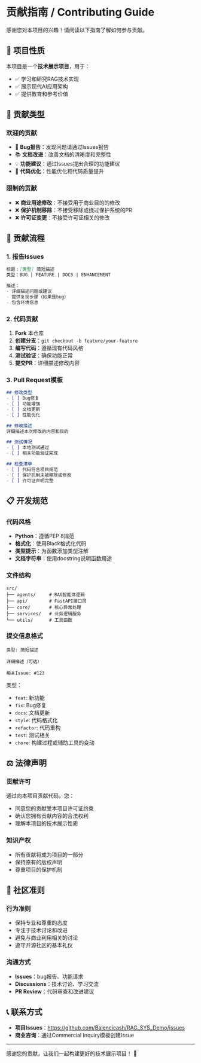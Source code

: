 # 贡献指南 / Contributing Guide

感谢您对本项目的兴趣！请阅读以下指南了解如何参与贡献。

## 🎯 项目性质

本项目是一个**技术展示项目**，用于：
- ✅ 学习和研究RAG技术实现
- ✅ 展示现代AI应用架构
- ✅ 提供教育和参考价值

## 📝 贡献类型

### 欢迎的贡献
- 🐛 **Bug报告**：发现问题请通过Issues报告
- 📚 **文档改进**：改善文档的清晰度和完整性
- 💡 **功能建议**：通过Issues提出合理的功能建议
- 🔧 **代码优化**：性能优化和代码质量提升

### 限制的贡献
- ❌ **商业用途修改**：不接受用于商业目的的修改
- ❌ **保护机制移除**：不接受移除或绕过保护系统的PR
- ❌ **许可证变更**：不接受许可证相关的修改

## 🔄 贡献流程

### 1. 报告Issues
```markdown
标题：[类型] 简短描述
类型：BUG | FEATURE | DOCS | ENHANCEMENT

描述：
- 详细描述问题或建议
- 提供复现步骤（如果是bug）
- 包含环境信息
```

### 2. 代码贡献
1. **Fork** 本仓库
2. **创建分支**：`git checkout -b feature/your-feature`
3. **编写代码**：遵循现有代码风格
4. **测试验证**：确保功能正常
5. **提交PR**：详细描述修改内容

### 3. Pull Request模板
```markdown
## 修改类型
- [ ] Bug修复
- [ ] 功能增强
- [ ] 文档更新
- [ ] 性能优化

## 修改描述
详细描述本次修改的内容和目的

## 测试情况
- [ ] 本地测试通过
- [ ] 相关功能验证完成

## 检查清单
- [ ] 代码符合项目规范
- [ ] 保护机制未被移除或修改
- [ ] 许可证声明完整
```

## 📋 开发规范

### 代码风格
- **Python**：遵循PEP 8规范
- **格式化**：使用Black格式化代码
- **类型提示**：为函数添加类型注解
- **文档字符串**：使用docstring说明函数用途

### 文件结构
```
src/
├── agents/     # RAG智能体逻辑
├── api/        # FastAPI接口层
├── core/       # 核心异常处理
├── services/   # 业务逻辑服务
└── utils/      # 工具函数
```

### 提交信息格式
```
类型: 简短描述

详细描述（可选）

相关Issue: #123
```

类型：
- `feat`: 新功能
- `fix`: Bug修复
- `docs`: 文档更新
- `style`: 代码格式化
- `refactor`: 代码重构
- `test`: 测试相关
- `chore`: 构建过程或辅助工具的变动

## ⚖️ 法律声明

### 贡献许可
通过向本项目贡献代码，您：
- 同意您的贡献受本项目许可证约束
- 确认您拥有贡献内容的合法权利
- 理解本项目的技术展示性质

### 知识产权
- 所有贡献将成为项目的一部分
- 保持原有的版权声明
- 尊重项目的保护机制

## 🤝 社区准则

### 行为准则
- 保持专业和尊重的态度
- 专注于技术讨论和改进
- 避免与商业利用相关的讨论
- 遵守开源社区的基本礼仪

### 沟通方式
- **Issues**：bug报告、功能请求
- **Discussions**：技术讨论、学习交流
- **PR Review**：代码审查和改进建议

## 📞 联系方式

- **项目Issues**：https://github.com/Balencicash/RAG_SYS_Demo/issues
- **商业咨询**：通过Commercial Inquiry模板创建Issue

---

感谢您的贡献，让我们一起构建更好的技术展示项目！ 🚀

